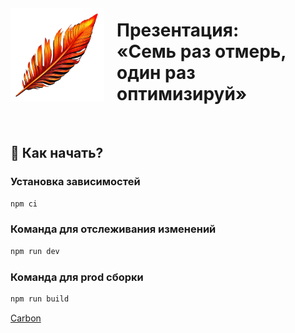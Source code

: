 <img style="margin: 20px 20px 0 0; float: left;" src="./themes/tw/images/logo.png" width="150" height="150" alt="Логотип">

# Презентация:<br>«Семь раз отмерь,<br>один раз оптимизируй»

&nbsp;

## 🚀 Как начать?

### Установка зависимостей

```bash
npm ci
```

### Команда для отслеживания изменений

```bash
npm run dev
```

### Команда для prod сборки

```bash
npm run build
```

<a href="https://carbon.now.sh/?bg=rgba%2815%2C23%2C42%2C0%29&t=verminal&wt=none&l=text%2Ftypescript-jsx&width=1000&ds=false&dsyoff=20px&dsblur=68px&wc=false&wa=false&pv=7px&ph=6px&ln=false&fl=1&fm=Hack&fs=18px&lh=150%25&si=false&es=1x&wm=false&code=">Carbon</a>
